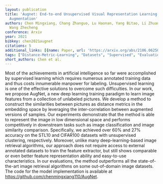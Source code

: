```yaml
---
layout: publication
title: 'Augnet: End-to-end Unsupervised Visual Representation Learning With Image
  Augmentation'
authors: Chen Mingxiang, Chang Zhanguo, Lu Haonan, Yang Bitao, Li Zhuang, Guo Liufang,
  Wang Zhecheng
conference: Arxiv
year: 2021
bibkey: chen2021augnet
citations: 5
additional_links: [{name: Paper, url: 'https://arxiv.org/abs/2106.06250'}]
tags: ["Distance-Metric-Learning", "Datasets", "Supervised", "Evaluation", "Unsupervised"]
short_authors: Chen et al.
---
```

Most of the achievements in artificial intelligence so far were accomplished
by supervised learning which requires numerous annotated training data and thus
costs innumerable manpower for labeling. Unsupervised learning is one of the
effective solutions to overcome such difficulties. In our work, we propose
AugNet, a new deep learning training paradigm to learn image features from a
collection of unlabeled pictures. We develop a method to construct the
similarities between pictures as distance metrics in the embedding space by
leveraging the inter-correlation between augmented versions of samples. Our
experiments demonstrate that the method is able to represent the image in low
dimensional space and performs competitively in downstream tasks such as image
classification and image similarity comparison. Specifically, we achieved over
60% and 27% accuracy on the STL10 and CIFAR100 datasets with unsupervised
clustering, respectively. Moreover, unlike many deep-learning-based image
retrieval algorithms, our approach does not require access to external
annotated datasets to train the feature extractor, but still shows comparable
or even better feature representation ability and easy-to-use characteristics.
In our evaluations, the method outperforms all the state-of-the-art image
retrieval algorithms on some out-of-domain image datasets. The code for the
model implementation is available at
https://github.com/chenmingxiang110/AugNet.